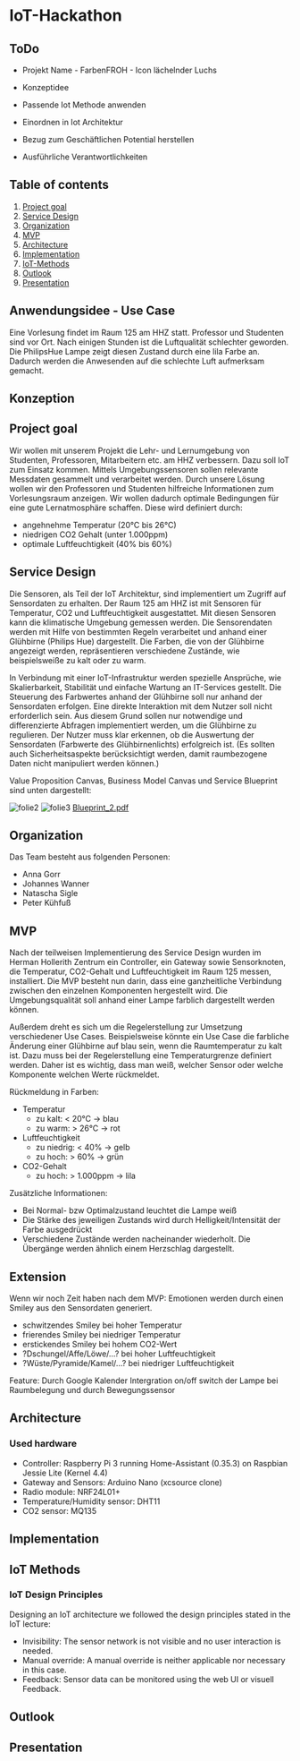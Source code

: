 # IoT-Hackathon

## ToDo
* Projekt Name - FarbenFROH - Icon lächelnder Luchs

* Konzeptidee
* Passende Iot Methode anwenden
* Einordnen in Iot Architektur
* Bezug zum Geschäftlichen Potential herstellen
* Ausführliche Verantwortlichkeiten
 
## Table of contents
1. [Project goal](#Project-goal)
2. [Service Design](#Service-Design)
3. [Organization](#Organization)
4. [MVP](#MVP)
5. [Architecture](#Architecture)
6. [Implementation](#Implementation)
7. [IoT-Methods](#IoT-Methods)
8. [Outlook](#Outlook)
9. [Presentation](#Presentation)

## Anwendungsidee - Use Case
Eine Vorlesung findet im Raum 125 am HHZ statt. Professor und Studenten sind vor Ort. Nach einigen Stunden ist die Luftqualität schlechter geworden. Die PhilipsHue Lampe zeigt diesen Zustand durch eine lila Farbe an. Dadurch werden die Anwesenden auf die schlechte Luft aufmerksam gemacht.

## Konzeption

## Project goal
Wir wollen mit unserem Projekt die Lehr- und Lernumgebung von Studenten, Professoren, Mitarbeitern etc. am HHZ verbessern.
Dazu soll IoT zum Einsatz kommen. Mittels Umgebungssensoren sollen relevante Messdaten gesammelt und verarbeitet werden. Durch unsere Lösung wollen wir den Professoren und Studenten hilfreiche Informationen zum Vorlesungsraum anzeigen. Wir wollen dadurch optimale Bedingungen für eine gute Lernatmosphäre schaffen. Diese wird definiert durch: 
* angehnehme Temperatur (20°C bis 26°C)
* niedrigen CO2 Gehalt (unter 1.000ppm)
* optimale Luftfeuchtigkeit (40% bis 60%)

## Service Design
Die Sensoren, als Teil der IoT Architektur, sind implementiert um Zugriff auf Sensordaten zu erhalten. Der Raum 125 am HHZ ist mit Sensoren für Temperatur, CO2 und Luftfeuchtigkeit ausgestattet. Mit diesen Sensoren kann die klimatische Umgebung gemessen werden. Die Sensorendaten werden mit Hilfe von bestimmten Regeln verarbeitet und anhand einer Glühbirne (Philips Hue) dargestellt. Die Farben, die von der Glühbirne angezeigt werden, repräsentieren verschiedene Zustände, wie beispielsweiße zu kalt oder zu warm. 

In Verbindung mit einer IoT-Infrastruktur werden spezielle Ansprüche, wie Skalierbarkeit, Stabilität und einfache Wartung an IT-Services gestellt. Die Steuerung des Farbwertes anhand der Glühbirne soll nur anhand der Sensordaten erfolgen. Eine direkte Interaktion mit dem Nutzer soll nicht erforderlich sein. Aus diesem Grund sollen nur notwendige und differenzierte Abfragen implementiert werden, um die Glühbirne zu regulieren. Der Nutzer muss klar erkennen, ob die Auswertung der Sensordaten (Farbwerte des Glühbirnenlichts) erfolgreich ist. 
(Es sollten auch Sicherheitsaspekte berücksichtigt werden, damit raumbezogene Daten nicht manipuliert werden können.)

Value Proposition Canvas, Business Model Canvas und Service Blueprint sind unten dargestellt: 

![folie2](https://cloud.githubusercontent.com/assets/22808808/26324694/2215fd78-3f34-11e7-9d0e-6dbe2c55941c.jpg)
![folie3](https://cloud.githubusercontent.com/assets/22808808/26324695/224bac02-3f34-11e7-88a8-d603b9dba85f.jpg)
[Blueprint_2.pdf](https://github.com/AnnaG18/IoT-Hackathon_reactiveEnvironment/files/1068324/Blueprint_2.pdf)


## Organization
Das Team besteht aus folgenden Personen:

* Anna Gorr
* Johannes Wanner
* Natascha Sigle
* Peter Kühfuß

## MVP
Nach der teilweisen Implementierung des Service Design wurden im Herman Hollerith Zentrum ein Controller, ein Gateway sowie  Sensorknoten, die Temperatur, CO2-Gehalt und Luftfeuchtigkeit im Raum 125 messen, installiert.
Die MVP besteht nun darin, dass eine ganzheitliche Verbindung zwischen den einzelnen Komponenten hergestellt wird. Die Umgebungsqualität soll anhand einer Lampe farblich dargestellt werden können.

Außerdem dreht es sich um die Regelerstellung zur Umsetzung verschiedener Use Cases. Beispielsweise könnte ein Use Case die farbliche Änderung einer Glühbirne auf blau sein, wenn die Raumtemperatur zu kalt ist. Dazu muss bei der Regelerstellung eine Temperaturgrenze definiert werden. Daher ist es wichtig, dass man weiß, welcher Sensor oder welche Komponente welchen Werte rückmeldet.

Rückmeldung in Farben:
* Temperatur
  * zu kalt:    < 20°C     -> blau
  * zu warm:    > 26°C     -> rot
* Luftfeuchtigkeit
  * zu niedrig: < 40%      -> gelb
  * zu hoch:    > 60%      -> grün
* CO2-Gehalt
  * zu hoch:    > 1.000ppm -> lila

Zusätzliche Informationen:
* Bei Normal- bzw Optimalzustand leuchtet die Lampe weiß
* Die Stärke des jeweiligen Zustands wird durch Helligkeit/Intensität der Farbe ausgedrückt
* Verschiedene Zustände werden nacheinander wiederholt. Die Übergänge werden ähnlich einem Herzschlag dargestellt.

## Extension
Wenn wir noch Zeit haben nach dem MVP:
Emotionen werden durch einen Smiley aus den Sensordaten generiert.
 * schwitzendes Smiley bei hoher Temperatur 
 * frierendes Smiley bei niedriger Temperatur
 * erstickendes Smiley bei hohem CO2-Wert 
 * ?Dschungel/Affe/Löwe/...? bei hoher Luftfeuchtigkeit
 * ?Wüste/Pyramide/Kamel/...? bei niedriger Luftfeuchtigkeit
  
 Feature: Durch Google Kalender Intergration on/off switch der Lampe bei Raumbelegung und durch Bewegungssensor
 
## Architecture

### Used hardware
* Controller: Raspberry Pi 3 running Home-Assistant (0.35.3) on Raspbian Jessie Lite (Kernel 4.4)
* Gateway and Sensors: Arduino Nano (xcsource clone)
* Radio module: NRF24L01+
* Temperature/Humidity sensor: DHT11
* CO2 sensor: MQ135

## Implementation

## IoT Methods

### IoT Design Principles
Designing an IoT architecture we followed the design principles stated in the IoT lecture:

* Invisibility: The sensor network is not visible and no user interaction is needed.
* Manual override: A manual override is neither applicable nor necessary in this case.
* Feedback: Sensor data can be monitored using the web UI or visuell Feedback.

## Outlook

## Presentation
